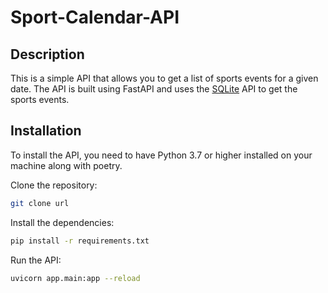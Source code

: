 # Sport-Calendar-API

## Description

This is a simple API that allows you to get a list of sports events for a given date. The API is built using FastAPI and
uses the [SQLite](https://www.sqlite.org/) API to get the sports events.

## Installation

To install the API, you need to have Python 3.7 or higher installed on your machine along with poetry.

Clone the repository:

 ```bash
git clone url 
```

Install the dependencies:

```bash
pip install -r requirements.txt
```

Run the API:

```bash
uvicorn app.main:app --reload
```
